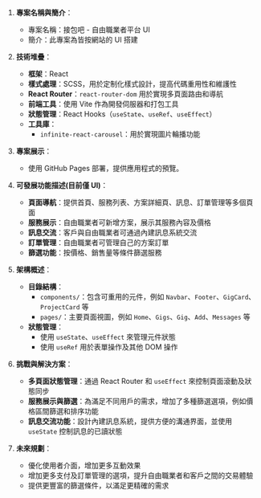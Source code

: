 ﻿1. **專案名稱與簡介**：

   - 專案名稱：接包吧 - 自由職業者平台 UI
   - 簡介：此專案為皆按網站的 UI 搭建

2. **技術堆疊**：

   - **框架**：React
   - **樣式處理**：SCSS，用於定制化樣式設計，提高代碼重用性和維護性
   - **React Router**：`react-router-dom` 用於實現多頁面路由和導航
   - **前端工具**：使用 Vite 作為開發伺服器和打包工具
   - **狀態管理**：React Hooks（`useState`、`useRef`、`useEffect`）
   - **工具庫**：
     - `infinite-react-carousel`：用於實現圖片輪播功能

3. **專案展示**：

   - 使用 GitHub Pages 部署，提供應用程式的預覽。

4. **可發展功能描述(目前僅 UI)**：

   - **頁面導航**：提供首頁、服務列表、方案詳細頁、訊息、訂單管理等多個頁面
   - **服務展示**：自由職業者可新增方案，展示其服務內容及價格
   - **訊息交流**：客戶與自由職業者可通過內建訊息系統交流
   - **訂單管理**：自由職業者可管理自己的方案訂單
   - **篩選功能**：按價格、銷售量等條件篩選服務

5. **架構概述**：

   - **目錄結構**：
     - `components/`：包含可重用的元件，例如 `Navbar`、`Footer`、`GigCard`、`ProjectCard` 等
     - `pages/`：主要頁面視圖，例如 `Home`、`Gigs`、`Gig`、`Add`、`Messages` 等
   - **狀態管理**：
     - 使用 `useState`、`useEffect` 來管理元件狀態
     - 使用 `useRef` 用於表單操作及其他 DOM 操作

6. **挑戰與解決方案**：

   - **多頁面狀態管理**：通過 React Router 和 `useEffect` 來控制頁面滾動及狀態同步
   - **服務展示與篩選**：為滿足不同用戶的需求，增加了多種篩選選項，例如價格區間篩選和排序功能
   - **訊息交流功能**：設計內建訊息系統，提供方便的溝通界面，並使用 `useState` 控制訊息的已讀狀態

7. **未來規劃**：
   - 優化使用者介面，增加更多互動效果
   - 增加更多支付及訂單管理的選項，提升自由職業者和客戶之間的交易體驗
   - 提供更豐富的篩選條件，以滿足更精確的需求
